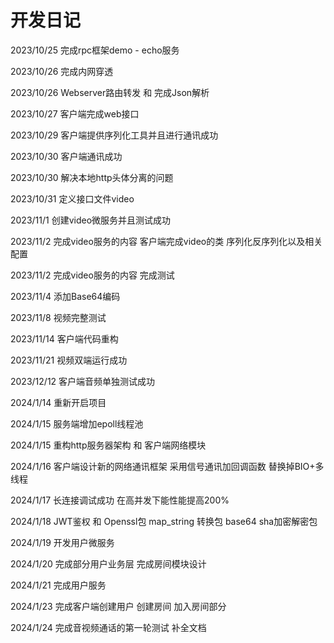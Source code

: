 # 开发日记

2023/10/25 完成rpc框架demo - echo服务

2023/10/26 完成内网穿透

2023/10/26 Webserver路由转发 和 完成Json解析

2023/10/27 客户端完成web接口

2023/10/29 客户端提供序列化工具并且进行通讯成功

2023/10/30 客户端通讯成功

2023/10/30 解决本地http头体分离的问题

2023/10/31 定义接口文件video

2023/11/1 创建video微服务并且测试成功

2023/11/2 完成video服务的内容 客户端完成video的类 序列化反序列化以及相关配置

2023/11/2 完成video服务的内容 完成测试

2023/11/4 添加Base64编码

2023/11/8 视频完整测试

2023/11/14 客户端代码重构

2023/11/21 视频双端运行成功

2023/12/12 客户端音频单独测试成功

2024/1/14 重新开启项目

2024/1/15 服务端增加epoll线程池

2024/1/15 重构http服务器架构 和 客户端网络模块

2024/1/16 客户端设计新的网络通讯框架 采用信号通讯加回调函数 替换掉BIO+多线程

2024/1/17 长连接调试成功 在高并发下能性能提高200%

2024/1/18 JWT鉴权 和  Openssl包 map_string 转换包 base64 sha加密解密包

2024/1/19 开发用户微服务

2024/1/20 完成部分用户业务层 完成房间模块设计

2024/1/21 完成用户服务

2024/1/23 完成客户端创建用户 创建房间 加入房间部分

2024/1/24 完成音视频通话的第一轮测试  补全文档
